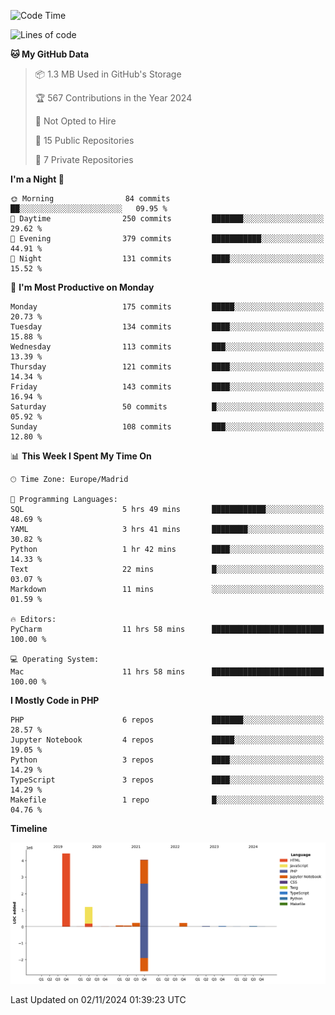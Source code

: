 <!--START_SECTION:waka-->
![Code Time](http://img.shields.io/badge/Code%20Time-442%20hrs%2023%20mins-blue)

![Lines of code](https://img.shields.io/badge/From%20Hello%20World%20I%27ve%20Written-10.4%20million%20lines%20of%20code-blue)

**🐱 My GitHub Data** 

> 📦 1.3 MB Used in GitHub's Storage 
 > 
> 🏆 567 Contributions in the Year 2024
 > 
> 🚫 Not Opted to Hire
 > 
> 📜 15 Public Repositories 
 > 
> 🔑 7 Private Repositories 
 > 
**I'm a Night 🦉** 

```text
🌞 Morning                84 commits          ██░░░░░░░░░░░░░░░░░░░░░░░   09.95 % 
🌆 Daytime                250 commits         ███████░░░░░░░░░░░░░░░░░░   29.62 % 
🌃 Evening                379 commits         ███████████░░░░░░░░░░░░░░   44.91 % 
🌙 Night                  131 commits         ████░░░░░░░░░░░░░░░░░░░░░   15.52 % 
```
📅 **I'm Most Productive on Monday** 

```text
Monday                   175 commits         █████░░░░░░░░░░░░░░░░░░░░   20.73 % 
Tuesday                  134 commits         ████░░░░░░░░░░░░░░░░░░░░░   15.88 % 
Wednesday                113 commits         ███░░░░░░░░░░░░░░░░░░░░░░   13.39 % 
Thursday                 121 commits         ████░░░░░░░░░░░░░░░░░░░░░   14.34 % 
Friday                   143 commits         ████░░░░░░░░░░░░░░░░░░░░░   16.94 % 
Saturday                 50 commits          █░░░░░░░░░░░░░░░░░░░░░░░░   05.92 % 
Sunday                   108 commits         ███░░░░░░░░░░░░░░░░░░░░░░   12.80 % 
```


📊 **This Week I Spent My Time On** 

```text
🕑︎ Time Zone: Europe/Madrid

💬 Programming Languages: 
SQL                      5 hrs 49 mins       ████████████░░░░░░░░░░░░░   48.69 % 
YAML                     3 hrs 41 mins       ████████░░░░░░░░░░░░░░░░░   30.82 % 
Python                   1 hr 42 mins        ████░░░░░░░░░░░░░░░░░░░░░   14.33 % 
Text                     22 mins             █░░░░░░░░░░░░░░░░░░░░░░░░   03.07 % 
Markdown                 11 mins             ░░░░░░░░░░░░░░░░░░░░░░░░░   01.59 % 

🔥 Editors: 
PyCharm                  11 hrs 58 mins      █████████████████████████   100.00 % 

💻 Operating System: 
Mac                      11 hrs 58 mins      █████████████████████████   100.00 % 
```

**I Mostly Code in PHP** 

```text
PHP                      6 repos             ███████░░░░░░░░░░░░░░░░░░   28.57 % 
Jupyter Notebook         4 repos             █████░░░░░░░░░░░░░░░░░░░░   19.05 % 
Python                   3 repos             ████░░░░░░░░░░░░░░░░░░░░░   14.29 % 
TypeScript               3 repos             ████░░░░░░░░░░░░░░░░░░░░░   14.29 % 
Makefile                 1 repo              █░░░░░░░░░░░░░░░░░░░░░░░░   04.76 % 
```



**Timeline**

![Lines of Code chart](https://raw.githubusercontent.com/danisoronellas/danisoronellas/main/assets/bar_graph.png)


 Last Updated on 02/11/2024 01:39:23 UTC
<!--END_SECTION:waka-->
